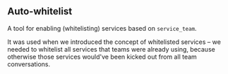 ## Auto-whitelist

A tool for enabling (whitelisting) services based on `service_team`.

It was used when we introduced the concept of whitelisted services – we
needed to whitelist all services that teams were already using, because
otherwise those services would've been kicked out from all team
conversations.
